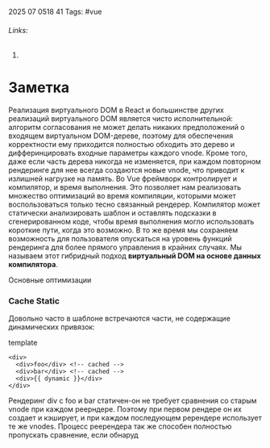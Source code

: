 2025 07 0518 41
Tags: #vue 
###### Links: 
1) 
# Заметка
Реализация виртуального DOM в React и большинстве других реализаций виртуального DOM является чисто исполнительной: алгоритм согласования не может делать никаких предположений о входящем виртуальном DOM-дереве, поэтому для обеспечения корректности ему приходится полностью обходить это дерево и дифферинцировать входные параметры каждого vnode. Кроме того, даже если часть дерева никогда не изменяется, при каждом повторном рендеринге для нее всегда создаются новые vnode, что приводит к излишней нагрузке на память.
Во Vue фреймворк контролирует и компилятор, и время выполнения. Это позволяет нам реализовать множество оптимизаций во время компиляции, которыми может воспользоваться только тесно связанный рендерер. Компилятор может статически анализировать шаблон и оставлять подсказки в сгенерированном коде, чтобы время выполнения могло использовать короткие пути, когда это возможно. В то же время мы сохраняем возможность для пользователя опускаться на уровень функций рендеринга для более прямого управления в крайних случаях. Мы называем этот гибридный подход **виртуальный DOM на основе данных компилятора**.

Основные оптимизации
### Cache Static[​](https://ru.vuejs.org/guide/extras/rendering-mechanism.html#cache-static)

Довольно часто в шаблоне встречаются части, не содержащие динамических привязок:

template

```
<div>
  <div>foo</div> <!-- cached -->
  <div>bar</div> <!-- cached -->
  <div>{{ dynamic }}</div>
</div>
```
Рендеринг div с foo и bar статичен-он не требует сравнения со старым vnode при каждом реерндере. Поэтому при первом рендере он их создает и кэширует, и при каждом последующем ререндере использует те же vnodes. Процесс реерендера так же способен полностью пропускать сравнение, если обнаруд